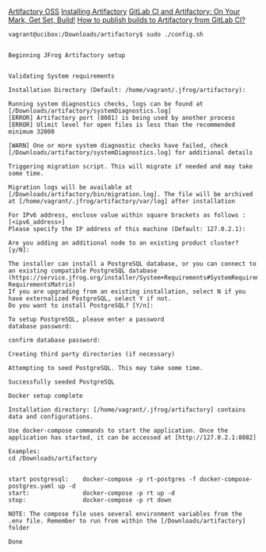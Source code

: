 

[Artifactory OSS](https://jfrog.com/open-source/#artifactory)
[Installing Artifactory](https://www.jfrog.com/confluence/display/JFROG/Installing+Artifactory)
[GitLab CI and Artifactory: On Your Mark, Get Set, Build!](https://jfrog.com/blog/gitlab-and-artifactory-on-your-mark-get-set-build/)
[How to publish builds to Artifactory from GitLab CI?](https://stackoverflow.com/questions/32442613/how-to-publish-builds-to-artifactory-from-gitlab-ci)

```aidl
vagrant@ucibox:/Downloads/artifactory$ sudo ./config.sh


Beginning JFrog Artifactory setup


Validating System requirements

Installation Directory (Default: /home/vagrant/.jfrog/artifactory):

Running system diagnostics checks, logs can be found at [/Downloads/artifactory/systemDiagnostics.log]
[ERROR] Artifactory port (8081) is being used by another process
[ERROR] Ulimit level for open files is less than the recommended minimum 32000

[WARN] One or more system diagnostic checks have failed, check [/Downloads/artifactory/systemDiagnostics.log] for additional details

Triggering migration script. This will migrate if needed and may take some time.

Migration logs will be available at [/Downloads/artifactory/bin/migration.log]. The file will be archived at [/home/vagrant/.jfrog/artifactory/var/log] after installation

For IPv6 address, enclose value within square brackets as follows : [<ipv6_address>]
Please specify the IP address of this machine (Default: 127.0.2.1):

Are you adding an additional node to an existing product cluster? [y/N]:

The installer can install a PostgreSQL database, or you can connect to an existing compatible PostgreSQL database
(https://service.jfrog.org/installer/System+Requirements#SystemRequirements-RequirementsMatrix)
If you are upgrading from an existing installation, select N if you have externalized PostgreSQL, select Y if not.
Do you want to install PostgreSQL? [Y/n]:

To setup PostgreSQL, please enter a password
database password:

confirm database password:

Creating third party directories (if necessary)

Attempting to seed PostgreSQL. This may take some time.

Successfully seeded PostgreSQL

Docker setup complete

Installation directory: [/home/vagrant/.jfrog/artifactory] contains data and configurations.

Use docker-compose commands to start the application. Once the application has started, it can be accessed at [http://127.0.2.1:8082]

Examples:
cd /Downloads/artifactory


start postgresql:    docker-compose -p rt-postgres -f docker-compose-postgres.yaml up -d
start:               docker-compose -p rt up -d
stop:                docker-compose -p rt down

NOTE: The compose file uses several environment variables from the .env file. Remember to run from within the [/Downloads/artifactory] folder

Done
```